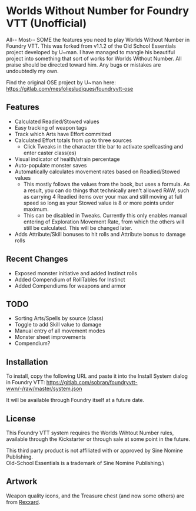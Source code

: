 # Worlds Without Number for Foundry VTT (Unofficial)
All-- Most-- SOME the features you need to play Worlds Without Number in Foundry VTT. This was forked from v1.1.2 of the Old School Essentials project developed by U~man. I have managed to mangle his beautiful project into something that sort of works for Worlds Without Number. All praise should be directed toward him. Any bugs or mistakes are undoubtedly my own.

Find the original OSE project by U~man here: https://gitlab.com/mesfoliesludiques/foundryvtt-ose
## Features
* Calculated Readied/Stowed values
* Easy tracking of weapon tags
* Track which Arts have Effort committed
* Calculated Effort totals from up to three sources
    * Click Tweaks in the character title bar to activate spellcasting and enter caster class(es)
* Visual indicator of health/strain percentage
* Auto-populate monster saves
* Automatically calculates movement rates based on Readied/Stowed values
    * This mostly follows the values from the book, but uses a formula. As a result, you can do things that technically aren't allowed RAW, such as carrying 4 Readied items over your max and still moving at full speed so long as your Stowed value is 8 or more points under maximum.
    * This can be disabled in Tweaks. Currently this only enables manual entering of Exploration Movement Rate, from which the others will still be calculated. This will be changed later.
* Adds Attribute/Skill bonuses to hit rolls and Attribute bonus to damage rolls

## Recent Changes
* Exposed monster initiative and added Instinct rolls
* Added Compendium of RollTables for Instinct
* Added Compendiums for weapons and armor
## TODO
* Sorting Arts/Spells by source (class)
* Toggle to add Skill value to damage
* Manual entry of all movement modes
* Monster sheet improvements
* Compendium?
## Installation
To install, copy the following URL and paste it into the Install System dialog in Foundry VTT:
https://gitlab.com/sobran/foundryvtt-wwn/-/raw/master/system.json

It will be available through Foundry itself at a future date.

## License
This Foundry VTT system requires the Worlds Wihtout Number rules, available through the Kickstarter or through sale at some point in the future.

This third party product is not affiliated with or approved by Sine Nomine Publishing. \
Old-School Essentials is a trademark of Sine Nomine Publishing.\

## Artwork
Weapon quality icons, and the Treasure chest (and now some others) are from [Rexxard](https://assetstore.unity.com/packages/2d/gui/icons/flat-skills-icons-82713).